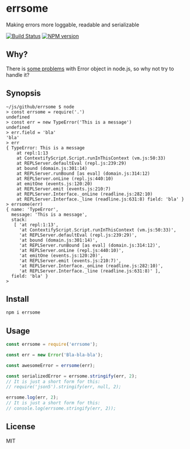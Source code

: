 # errsome

Making errors more loggable, readable and serializable

[![Build Status][travis-image]][travis-url]
[![NPM version][npm-image]][npm-url]

## Why?

There is [some problems](https://gist.github.com/astur/d93bdcafce2342242841b76986e4a79d) with Error object in node.js, so why not try to handle it?

## Synopsis

```
~/js/github/errsome $ node
> const errsome = require('.')
undefined
> const err = new TypeError('This is a message')
undefined
> err.field = 'bla'
'bla'
> err
{ TypeError: This is a message
    at repl:1:13
    at ContextifyScript.Script.runInThisContext (vm.js:50:33)
    at REPLServer.defaultEval (repl.js:239:29)
    at bound (domain.js:301:14)
    at REPLServer.runBound [as eval] (domain.js:314:12)
    at REPLServer.onLine (repl.js:440:10)
    at emitOne (events.js:120:20)
    at REPLServer.emit (events.js:210:7)
    at REPLServer.Interface._onLine (readline.js:282:10)
    at REPLServer.Interface._line (readline.js:631:8) field: 'bla' }
> errsome(err)
{ name: 'TypeError',
  message: 'This is a message',
  stack:
   [ 'at repl:1:13',
     'at ContextifyScript.Script.runInThisContext (vm.js:50:33)',
     'at REPLServer.defaultEval (repl.js:239:29)',
     'at bound (domain.js:301:14)',
     'at REPLServer.runBound [as eval] (domain.js:314:12)',
     'at REPLServer.onLine (repl.js:440:10)',
     'at emitOne (events.js:120:20)',
     'at REPLServer.emit (events.js:210:7)',
     'at REPLServer.Interface._onLine (readline.js:282:10)',
     'at REPLServer.Interface._line (readline.js:631:8)' ],
  field: 'bla' }
>
```

## Install

```bash
npm i errsome
```

## Usage

```js
const errsome = require('errsome');

const err = new Error('Bla-bla-bla');

const awesomeError = errsome(err);

const serializedError = errsome.stringify(err, 2);
// It is just a short form for this:
// require('json5').stringify(err, null, 2);

errsome.log(err, 2);
// It is just a short form for this:
// console.log(errsome.stringify(err, 2));
```

## License

MIT

[npm-url]: https://npmjs.org/package/errsome
[npm-image]: https://badge.fury.io/js/errsome.svg
[travis-url]: https://travis-ci.org/astur/errsome
[travis-image]: https://travis-ci.org/astur/errsome.svg?branch=master